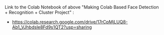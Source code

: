 Link to the Colab Notebook of above "Making Colab Based Face Detection + Recognition + Cluster Project" :
- https://colab.research.google.com/drive/17rCpMjLUQ8-Ab1_VJhbdsle8Fd9s1QT2?usp=sharing
